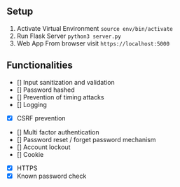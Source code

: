 ## Setup
1. Activate Virtual Environment
`source env/bin/activate`
2. Run Flask Server
`python3 server.py`
3. Web App
From browser visit `https://localhost:5000`
    
## Functionalities
- [] Input sanitization and validation
- [] Password hashed
- [] Prevention of timing attacks
- [] Logging
- [x] CSRF prevention
- [] Multi factor authentication
- [] Password reset / forget password mechanism
- [] Account lockout
- [] Cookie
- [x] HTTPS
- [x] Known password check
